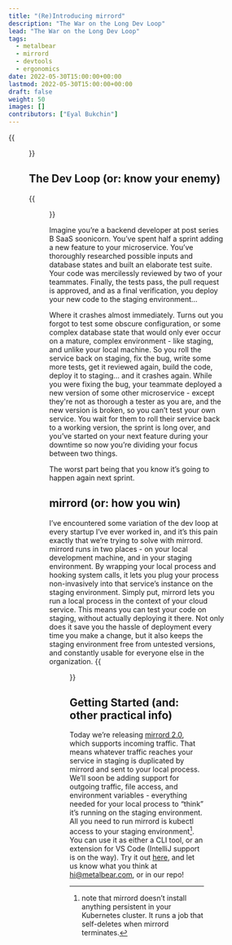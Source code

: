```yaml
---
title: "(Re)Introducing mirrord"
description: "The War on the Long Dev Loop"
lead: "The War on the Long Dev Loop"
tags:
  - metalbear
  - mirrord
  - devtools
  - ergonomics
date: 2022-05-30T15:00:00+00:00
lastmod: 2022-05-30T15:00:00+00:00
draft: false
weight: 50
images: []
contributors: ["Eyal Bukchin"]
---
```

{{<figure src="mirrord.png" class="center">}}

## The Dev Loop (or: know your enemy)
{{<figure src="loop.png" class="center">}}

Imagine you’re a backend developer at post series B SaaS soonicorn. You’ve spent half a sprint adding a new feature to your microservice. You’ve thoroughly researched possible inputs and database states and built an elaborate test suite. Your code was mercilessly reviewed by two of your teammates. Finally, the tests pass, the pull request is approved, and as a final verification, you deploy your new code to the staging environment…

Where it crashes almost immediately. Turns out you forgot to test some obscure configuration, or some complex database state that would only ever occur on a mature, complex environment - like staging, and unlike your local machine.
So you roll the service back on staging, fix the bug, write some more tests, get it reviewed again, build the code, deploy it to staging… and it crashes again. While you were fixing the bug, your teammate deployed a new version of some other microservice - except they're not as thorough a tester as you are, and the new version is broken, so you can’t test your own service. You wait for them to roll their service back to a working version, the sprint is long over, and you’ve started on your next feature during your downtime so now you’re dividing your focus between two things.

The worst part being that you know it’s going to happen again next sprint.


 
## mirrord (or: how you win)
I’ve encountered some variation of the dev loop at every startup I’ve ever worked in, and it’s this pain exactly that we’re trying to solve with mirrord. mirrord runs in two places - on your local development machine, and in your staging environment. By wrapping your local process and hooking system calls, it lets you plug your process non-invasively into that service’s instance on the staging environment. 
Simply put, mirrord lets you run a local process in the context of your cloud service. This means you can test your code on staging, without actually deploying it there. Not only does it save you the hassle of deployment every time you make a change, but it also keeps the staging environment free from untested versions, and constantly usable for everyone else in the organization.
{{<figure src="diagram.png" >}}

 
## Getting Started (and: other practical info)
Today we’re releasing [mirrord 2.0](/mirrord), which supports incoming traffic. That means whatever traffic reaches your service in staging is duplicated by mirrord and sent to your local process. We’ll soon be adding support for outgoing traffic, file access, and environment variables - everything needed for your local process to “think” it’s running on the staging environment.
All you need to run mirrord is kubectl access to your staging environment[^1]. You can use it as either a CLI tool, or an extension for VS Code (IntelliJ support is on the way). Try it out [here](/mirrord), and let us know what you think at [hi@metalbear.com](mailto:hi@metalbear.com), or in our repo!


[^1]: note that mirrord doesn’t install anything persistent in your Kubernetes cluster. It runs a job that self-deletes when mirrord terminates.
